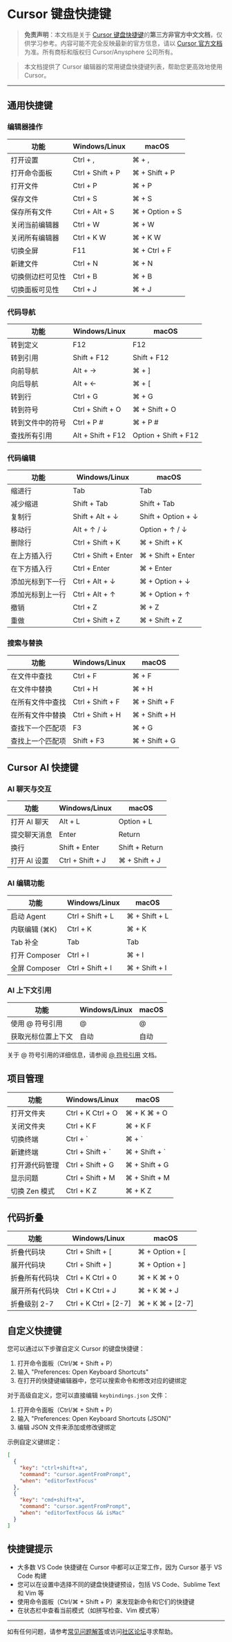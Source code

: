 # Cursor 键盘快捷键

> **免责声明**：本文档是关于 [Cursor 键盘快捷键](https://docs.cursor.com/keyboard-shortcuts)的**第三方非官方中文文档**，仅供学习参考。内容可能不完全反映最新的官方信息，请以 [Cursor 官方文档](https://docs.cursor.com) 为准。所有商标和版权归 Cursor/Anysphere 公司所有。

> 本文档提供了 Cursor 编辑器的常用键盘快捷键列表，帮助您更高效地使用 Cursor。

---

## 通用快捷键

### 编辑器操作

| 功能 | Windows/Linux | macOS |
|------|--------------|-------|
| 打开设置 | Ctrl + , | ⌘ + , |
| 打开命令面板 | Ctrl + Shift + P | ⌘ + Shift + P |
| 打开文件 | Ctrl + P | ⌘ + P |
| 保存文件 | Ctrl + S | ⌘ + S |
| 保存所有文件 | Ctrl + Alt + S | ⌘ + Option + S |
| 关闭当前编辑器 | Ctrl + W | ⌘ + W |
| 关闭所有编辑器 | Ctrl + K W | ⌘ + K W |
| 切换全屏 | F11 | ⌘ + Ctrl + F |
| 新建文件 | Ctrl + N | ⌘ + N |
| 切换侧边栏可见性 | Ctrl + B | ⌘ + B |
| 切换面板可见性 | Ctrl + J | ⌘ + J |

### 代码导航

| 功能 | Windows/Linux | macOS |
|------|--------------|-------|
| 转到定义 | F12 | F12 |
| 转到引用 | Shift + F12 | Shift + F12 |
| 向前导航 | Alt + → | ⌘ + ] |
| 向后导航 | Alt + ← | ⌘ + [ |
| 转到行 | Ctrl + G | ⌘ + G |
| 转到符号 | Ctrl + Shift + O | ⌘ + Shift + O |
| 转到文件中的符号 | Ctrl + P # | ⌘ + P # |
| 查找所有引用 | Alt + Shift + F12 | Option + Shift + F12 |

### 代码编辑

| 功能 | Windows/Linux | macOS |
|------|--------------|-------|
| 缩进行 | Tab | Tab |
| 减少缩进 | Shift + Tab | Shift + Tab |
| 复制行 | Shift + Alt + ↓ | Shift + Option + ↓ |
| 移动行 | Alt + ↑ / ↓ | Option + ↑ / ↓ |
| 删除行 | Ctrl + Shift + K | ⌘ + Shift + K |
| 在上方插入行 | Ctrl + Shift + Enter | ⌘ + Shift + Enter |
| 在下方插入行 | Ctrl + Enter | ⌘ + Enter |
| 添加光标到下一行 | Ctrl + Alt + ↓ | ⌘ + Option + ↓ |
| 添加光标到上一行 | Ctrl + Alt + ↑ | ⌘ + Option + ↑ |
| 撤销 | Ctrl + Z | ⌘ + Z |
| 重做 | Ctrl + Shift + Z | ⌘ + Shift + Z |

### 搜索与替换

| 功能 | Windows/Linux | macOS |
|------|--------------|-------|
| 在文件中查找 | Ctrl + F | ⌘ + F |
| 在文件中替换 | Ctrl + H | ⌘ + H |
| 在所有文件中查找 | Ctrl + Shift + F | ⌘ + Shift + F |
| 在所有文件中替换 | Ctrl + Shift + H | ⌘ + Shift + H |
| 查找下一个匹配项 | F3 | ⌘ + G |
| 查找上一个匹配项 | Shift + F3 | ⌘ + Shift + G |

## Cursor AI 快捷键

### AI 聊天与交互

| 功能 | Windows/Linux | macOS |
|------|--------------|-------|
| 打开 AI 聊天 | Alt + L | Option + L |
| 提交聊天消息 | Enter | Return |
| 换行 | Shift + Enter | Shift + Return |
| 打开 AI 设置 | Ctrl + Shift + J | ⌘ + Shift + J |

### AI 编辑功能

| 功能 | Windows/Linux | macOS |
|------|--------------|-------|
| 启动 Agent | Ctrl + Shift + L | ⌘ + Shift + L |
| 内联编辑 (⌘K) | Ctrl + K | ⌘ + K |
| Tab 补全 | Tab | Tab |
| 打开 Composer | Ctrl + I | ⌘ + I |
| 全屏 Composer | Ctrl + Shift + I | ⌘ + Shift + I |

### AI 上下文引用

| 功能 | Windows/Linux | macOS |
|------|--------------|-------|
| 使用 @ 符号引用 | @ | @ |
| 获取光标位置上下文 | 自动 | 自动 |

关于 @ 符号引用的详细信息，请参阅 [@ 符号引用](/ai/cursor/at-references) 文档。

## 项目管理

| 功能 | Windows/Linux | macOS |
|------|--------------|-------|
| 打开文件夹 | Ctrl + K Ctrl + O | ⌘ + K ⌘ + O |
| 关闭文件夹 | Ctrl + K F | ⌘ + K F |
| 切换终端 | Ctrl + ` | ⌘ + ` |
| 新建终端 | Ctrl + Shift + ` | ⌘ + Shift + ` |
| 打开源代码管理 | Ctrl + Shift + G | ⌘ + Shift + G |
| 显示问题 | Ctrl + Shift + M | ⌘ + Shift + M |
| 切换 Zen 模式 | Ctrl + K Z | ⌘ + K Z |

## 代码折叠

| 功能 | Windows/Linux | macOS |
|------|--------------|-------|
| 折叠代码块 | Ctrl + Shift + [ | ⌘ + Option + [ |
| 展开代码块 | Ctrl + Shift + ] | ⌘ + Option + ] |
| 折叠所有代码块 | Ctrl + K Ctrl + 0 | ⌘ + K ⌘ + 0 |
| 展开所有代码块 | Ctrl + K Ctrl + J | ⌘ + K ⌘ + J |
| 折叠级别 2-7 | Ctrl + K Ctrl + [2-7] | ⌘ + K ⌘ + [2-7] |

## 自定义快捷键

您可以通过以下步骤自定义 Cursor 的键盘快捷键：

1. 打开命令面板（Ctrl/⌘ + Shift + P）
2. 输入 "Preferences: Open Keyboard Shortcuts"
3. 在打开的快捷键编辑器中，您可以搜索命令和修改对应的键绑定

对于高级自定义，您可以直接编辑 `keybindings.json` 文件：

1. 打开命令面板（Ctrl/⌘ + Shift + P）
2. 输入 "Preferences: Open Keyboard Shortcuts (JSON)"
3. 编辑 JSON 文件来添加或修改键绑定

示例自定义键绑定：
```json
[
  {
    "key": "ctrl+shift+a",
    "command": "cursor.agentFromPrompt",
    "when": "editorTextFocus"
  },
  {
    "key": "cmd+shift+a",
    "command": "cursor.agentFromPrompt",
    "when": "editorTextFocus && isMac"
  }
]
```

## 快捷键提示

- 大多数 VS Code 快捷键在 Cursor 中都可以正常工作，因为 Cursor 基于 VS Code 构建
- 您可以在设置中选择不同的键盘快捷键预设，包括 VS Code、Sublime Text 和 Vim 等
- 使用命令面板（Ctrl/⌘ + Shift + P）来发现新命令和它们的快捷键
- 在状态栏中查看当前模式（如拼写检查、Vim 模式等）

---

如有任何问题，请参考[常见问题解答](/ai/cursor/faq)或访问[社区论坛](https://forum.cursor.com)寻求帮助。 
